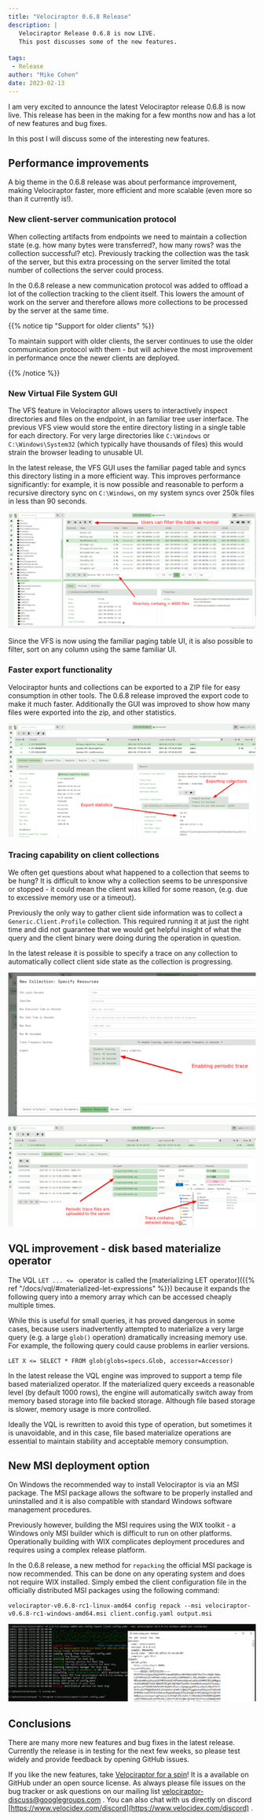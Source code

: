 ```yaml
---
title: "Velociraptor 0.6.8 Release"
description: |
   Velociraptor Release 0.6.8 is now LIVE.
   This post discusses some of the new features.

tags:
 - Release
author: "Mike Cohen"
date: 2023-02-13
---
```


I am very excited to announce the latest Velociraptor release 0.6.8 is
now live. This release has been in the making for a
few months now and has a lot of new features and bug fixes.

In this post I will discuss some of the interesting new features.

## Performance improvements

A big theme in the 0.6.8 release was about performance improvement,
making Velociraptor faster, more efficient and more scalable (even
more so than it currently is!).

### New client-server communication protocol

When collecting artifacts from endpoints we need to maintain a
collection state (e.g. how many bytes were transferred?, how many rows?
was the collection successful? etc). Previously tracking the
collection was the task of the server, but this extra processing on
the server limited the total number of collections the server could
process.

In the 0.6.8 release a new communication protocol was added to offload
a lot of the collection tracking to the client itself. This lowers the
amount of work on the server and therefore allows more collections to
be processed by the server at the same time.

{{% notice tip "Support for older clients" %}}

To maintain support with older clients, the server continues to use
the older communication protocol with them - but will achieve the most
improvement in performance once the newer clients are deployed.

{{% /notice %}}

### New Virtual File System GUI

The VFS feature in Velociraptor allows users to interactively inspect
directories and files on the endpoint, in an familiar tree user
interface. The previous VFS view would store the entire directory
listing in a single table for each directory. For very large
directories like `C:\Windows` or `C:\Windows\System32` (which
typically have thousands of files) this would strain the browser
leading to unusable UI.

In the latest release, the VFS GUI uses the familiar paged table and
syncs this directory listing in a more efficient way. This improves
performance significantly: for example, it is now possible and
reasonable to perform a recursive directory sync on `C:\Windows`, on
my system syncs over 250k files in less than 90 seconds.

![Inspecting a large directory is faster with paging tables.](vfs_system32.png)

Since the VFS is now using the familiar paging table UI, it is also
possible to filter, sort on any column using the same familiar UI.

### Faster export functionality

Velociraptor hunts and collections can be exported to a ZIP file for
easy consumption in other tools. The 0.6.8 release improved the export
code to make it much faster. Additionally the GUI was improved to show
how many files were exported into the zip, and other statistics.

![Exporting collections is much faster!](export_collection.png)


### Tracing capability on client collections

We often get questions about what happened to a collection that seems
to be hung? It is difficult to know why a collection seems to be
unresponsive or stopped - it could mean the client was killed for some
reason, (e.g. due to excessive memory use or a timeout).

Previously the only way to gather client side information was to
collect a `Generic.Client.Profile` collection. This required running
it at just the right time and did not guarantee that we would get
helpful insight of what the query and the client binary were doing
during the operation in question.

In the latest release it is possible to specify a trace on any
collection to automatically collect client side state as the
collection is progressing.

![Enabling trace on every collection increases visibility](trace.png)

![Trace files contain debugging information](trace_2.png)


## VQL improvement - disk based materialize operator

The VQL `LET ... <= ` operator is called the [materializing LET
operator]({{% ref "/docs/vql/#materialized-let-expressions" %}})
because it expands the following query into a memory array which can
be accessed cheaply multiple times.

While this is useful for small queries, it has proved dangerous in
some cases, because users inadvertently attempted to materialize a
very large query (e.g. a large `glob()` operation) dramatically
increasing memory use. For example, the following query could cause
problems in earlier versions.

```vql
LET X <= SELECT * FROM glob(globs=specs.Glob, accessor=Accessor)
```

In the latest release the VQL engine was improved to support a temp
file based materialized operator. If the materialized query exceeds a
reasonable level (by default 1000 rows), the engine will automatically
switch away from memory based storage into file backed
storage. Although file based storage is slower, memory usage is more
controlled.

Ideally the VQL is rewritten to avoid this type of operation, but
sometimes it is unavoidable, and in this case, file based materialize
operations are essential to maintain stability and acceptable memory
consumption.

## New MSI deployment option

On Windows the recommended way to install Velociraptor is via an MSI
package. The MSI package allows the software to be properly installed
and uninstalled and it is also compatible with standard Windows
software management procedures.

Previously however, building the MSI requires using the WIX toolkit -
a Windows only MSI builder which is difficult to run on other
platforms. Operationally building with WIX complicates deployment
procedures and requires using a complex release platform.

In the 0.6.8 release, a new method for `repacking` the official MSI
package is now recommended. This can be done on any operating system
and does not require WIX installed. Simply embed the client
configuration file in the officially distributed MSI packages using
the following command:

```
velociraptor-v0.6.8-rc1-linux-amd64 config repack --msi velociraptor-v0.6.8-rc1-windows-amd64.msi client.config.yaml output.msi
```

![Repacking an MSI for windows distribution](repacking.png)

## Conclusions

There are many more new features and bug fixes in the latest
release. Currently the release is in testing for the next few weeks,
so please test widely and provide feedback by opening GitHub issues.

If you like the new features, take [Velociraptor for a
spin](https://github.com/Velocidex/velociraptor)!  It is a available
on GitHub under an open source license. As always please file issues
on the bug tracker or ask questions on our mailing list
[velociraptor-discuss@googlegroups.com](mailto:velociraptor-discuss@googlegroups.com)
. You can also chat with us directly on discord
[https://www.velocidex.com/discord](https://www.velocidex.com/discord)
.
